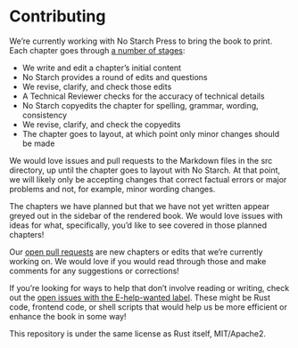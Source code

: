 # Contributing

We’re currently working with No Starch Press to bring the book to print. Each
chapter goes through [a number of stages][project]:

[project]: https://github.com/rust-lang/book/projects/1

* We write and edit a chapter’s initial content
* No Starch provides a round of edits and questions
* We revise, clarify, and check those edits
* A Technical Reviewer checks for the accuracy of technical details
* No Starch copyedits the chapter for spelling, grammar, wording, consistency
* We revise, clarify, and check the copyedits
* The chapter goes to layout, at which point only minor changes should be made

We would love issues and pull requests to the Markdown files in the src
directory, up until the chapter goes to layout with No Starch. At that point,
we will likely only be accepting changes that correct factual errors or major
problems and not, for example, minor wording changes.

The chapters we have planned but that we have not yet written appear greyed out
in the sidebar of the rendered book. We would love issues with ideas for what,
specifically, you’d like to see covered in those planned chapters!

Our [open pull requests][pulls] are new chapters or edits that we’re currently
working on. We would love if you would read through those and make comments for
any suggestions or corrections!

[pulls]: https://github.com/rust-lang/book/pulls

If you’re looking for ways to help that don’t involve reading or writing, check
out the [open issues with the E-help-wanted label][help-wanted]. These might be
Rust code, frontend code, or shell scripts that would help us be more efficient
or enhance the book in some way!

[help-wanted]: https://github.com/rust-lang/book/issues?q=is%3Aopen+is%3Aissue+label%3AE-help-wanted

This repository is under the same license as Rust itself, MIT/Apache2.
